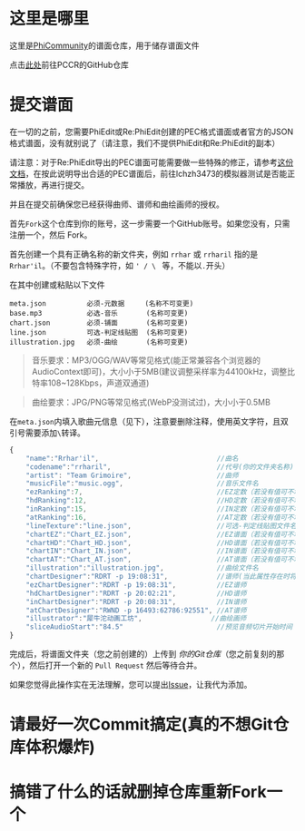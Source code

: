 # 这里是哪里

这里是[PhiCommunity](https://github.com/HanHan233/PhiCommunity)的谱面仓库，用于储存谱面文件

点击[此处](https://github.com/HanHan233/PhiCommunity-Charts-Repo)前往PCCR的GitHub仓库

# 提交谱面

在一切的之前，您需要PhiEdit或Re:PhiEdit创建的PEC格式谱面或者官方的JSON格式谱面，没有就别说了（请注意，我们不提供PhiEdit和Re:PhiEdit的副本）

请注意：对于Re:PhiEdit导出的PEC谱面可能需要做一些特殊的修正，请参考[这份文档](https://ilovecpp-my.sharepoint.com/:b:/g/personal/admin_han-han_xyz/EU6w76wDBIxMr0hhdeYP650BVg-UzIrQG3VhYiiTUmPCtA?e=y0CBjB)，在按此说明导出合适的PEC谱面后，前往lchzh3473的模拟器测试是否能正常播放，再进行提交。

并且在提交前确保您已经获得曲师、谱师和曲绘画师的授权。

首先`Fork`这个仓库到你的账号，这一步需要一个GitHub账号。如果您没有，只需注册一个，然后 Fork。

首先创建一个具有正确名称的新文件夹，例如 `rrhar` 或 `rrharil` 指的是 `Rrhar'il`。（不要包含特殊字符，如 `' / \ ` 等，不能以`.`开头）

在其中创建或粘贴以下文件
```
meta.json          必须-元数据     (名称不可变更)
base.mp3           必选-音乐       (名称可变更)
chart.json         必须-铺面       (名称可变更)
line.json          可选-判定线贴图  (名称可变更)
illustration.jpg   必须-曲绘       (名称可变更)
```
> 音乐要求：MP3/OGG/WAV等常见格式(能正常兼容各个浏览器的AudioContext即可)，大小小于5MB(建议调整采样率为44100kHz，调整比特率108~128Kbps，声道双通道)

> 曲绘要求：JPG/PNG等常见格式(WebP没测试过)，大小小于0.5MB

在`meta.json`内填入歌曲元信息（见下），注意要删除注释，使用英文字符，且双引号需要添加`\`转译。
```javascript
{
	"name":"Rrhar'il",                             //曲名
	"codename":"rrharil",                          //代号(你的文件夹名称)
	"artist": "Team Grimoire",                     //曲师
	"musicFile":"music.ogg",                       //音乐文件名
	"ezRanking":7,                                 //EZ定数（若没有值可不填）
	"hdRanking":12,                                //HD定数（若没有值可不填）
	"inRanking":15,                                //IN定数（若没有值可不填）
	"atRanking":16,                                //AT定数（若没有值可不填）
	"lineTexture":"line.json",                     //可选-判定线贴图文件名
	"chartEZ":"Chart_EZ.json",                     //EZ谱面（若没有值可不填）
	"chartHD":"Chart_HD.json",                     //HD谱面（若没有值可不填）
	"chartIN":"Chart_IN.json",                     //IN谱面（若没有值可不填）
	"chartAT":"Chart_AT.json",                     //AT谱面（若没有值可不填）
	"illustration":"illustration.jpg",             //曲绘文件名
	"chartDesigner":"RDRT -p 19:08:31",            //谱师(当此属性存在时将忽略所有其他谱师设定)
	"ezChartDesigner":"RDRT -p 19:08:31",          //EZ谱师
	"hdChartDesigner":"RDRT -p 20:02:21",          //HD谱师
	"inChartDesigner":"RDRT -p 20:08:31",          //IN谱师
	"atChartDesigner":"RWND -p 16493:62786:92551", //AT谱师
	"illustrator":"犀牛沱动画工坊",                 //曲绘画师
	"sliceAudioStart":"84.5"                       //预览音频切片开始时间（秒），预览音频持续时间为15秒
}
```

完成后，将谱面文件夹（您之前创建的）上传到 *你的Git仓库*（您之前复刻的那个），然后打开一个新的 `Pull Request` 然后等待合并。

如果您觉得此操作实在无法理解，您可以提出[Issue](https://github.com/HanHan233/PhiCommunity-Charts-Repo/issues)，让我代为添加。

# 请最好一次Commit搞定(真的不想Git仓库体积爆炸)

# 搞错了什么的话就删掉仓库重新Fork一个
